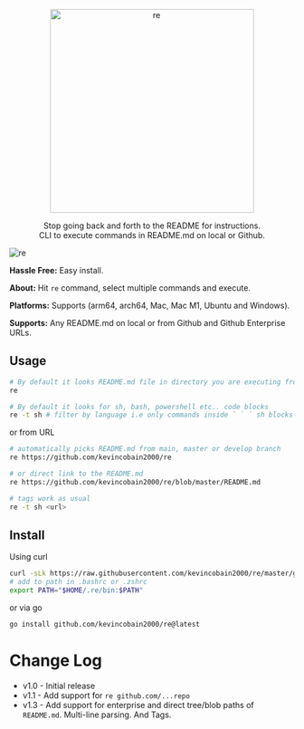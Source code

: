 <p align="center">
  <a href="https://github.com/kevincobain2000/re">
    <img alt="re" src="https://imgur.com/Jmrdvjp.png" width="360">
  </a>
</p>
<p align="center">
  Stop going back and forth to the README for instructions. <br>
  CLI to execute commands in README.md on local or Github. <br>
</p>


![re](https://imgur.com/zFiYhgO.png)


**Hassle Free:** Easy install.

**About:** Hit `re` command, select multiple commands and execute.

**Platforms:** Supports (arm64, arch64, Mac, Mac M1, Ubuntu and Windows).

**Supports:** Any README.md on local or from Github and Github Enterprise URLs.


## Usage

```sh
# By default it looks README.md file in directory you are executing from
re

# By default it looks for sh, bash, powershell etc.. code blocks
re -t sh # filter by language i.e only commands inside ` ` ` sh blocks are parsed
```

or from URL

```sh
# automatically picks README.md from main, master or develop branch
re https://github.com/kevincobain2000/re

# or direct link to the README.md
re https://github.com/kevincobain2000/re/blob/master/README.md

# tags work as usual
re -t sh <url>
```

## Install

Using curl

```sh
curl -sLk https://raw.githubusercontent.com/kevincobain2000/re/master/git.io.sh | sh
# add to path in .bashrc or .zshrc
export PATH="$HOME/.re/bin:$PATH"
```

or via go

```sh
go install github.com/kevincobain2000/re@latest
```


# Change Log

- v1.0 - Initial release
- v1.1 - Add support for `re github.com/...repo`
- v1.3 - Add support for enterprise and direct tree/blob paths of `README.md`. Multi-line parsing. And Tags.
